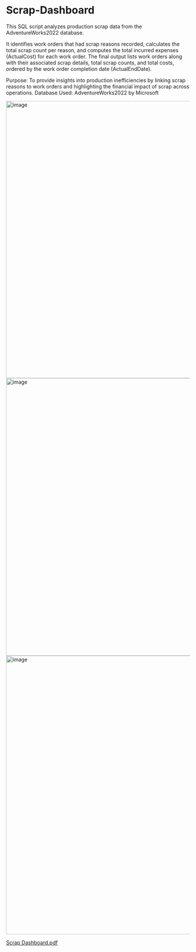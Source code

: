# Scrap-Dashboard
This SQL script analyzes production scrap data from the AdventureWorks2022 database.

It identifies work orders that had scrap reasons recorded, calculates the total scrap count per reason, and computes the total incurred expenses (ActualCost) for each work order. The final output lists work orders along with their associated scrap details, total scrap counts, and total costs, ordered by the work order completion date (ActualEndDate).

Purpose: To provide insights into production inefficiencies by linking scrap reasons to work orders and highlighting the financial impact of scrap across operations.
Database Used: AdventureWorks2022 by Microsoft

<img width="757" alt="image" src="https://github.com/user-attachments/assets/31d728f6-31dd-46b7-9a4f-396d65c3e698" />

<img width="758" alt="image" src="https://github.com/user-attachments/assets/7d787aaf-5ec1-45f7-bf81-0908be4cf1b8" />

<img width="761" alt="image" src="https://github.com/user-attachments/assets/6d80a83b-c943-4e08-b8d4-a0623ea571ac" />




[Scrap Dashboard.pdf](https://github.com/user-attachments/files/19948276/Scrap.Dashboard.pdf)
